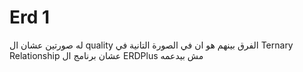 <h1>Erd 1</h1>
<p>له صورتين عشان ال quality  الفرق بينهم هو ان في الصورة التانية في Ternary Relationship عشان برنامج ال ERDPlus  مش بيدعمه</p>
